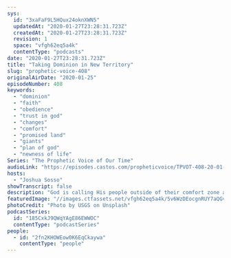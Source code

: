 ```yaml
---
sys:
  id: "3xaFaF9L5HQux24oknXWN5"
  updatedAt: "2020-01-27T23:28:31.723Z"
  createdAt: "2020-01-27T23:28:31.723Z"
  revision: 1
  space: "vfgh62eq5a4k"
  contentType: "podcasts"
date: "2020-01-27T23:28:31.723Z"
title: "Taking Dominion in New Territory"
slug: "prophetic-voice-408"
originalAirDate: "2020-01-25"
episodeNumber: 408
keywords:
  - "dominion"
  - "faith"
  - "obedience"
  - "trust in god"
  - "changes"
  - "comfort"
  - "promised land"
  - "giants"
  - "plan of god"
  - "newness of life"
Series: "The Prophetic Voice of Our Time"
audioLink: "https://episodes.castos.com/propheticvoice/TPVOT-408-20-01-25-26-Taking-Dominion-in-New-Territory.mp3"
hosts:
  - "Joshua Sosso"
showTranscript: false
description: "God is calling His people outside of their comfort zone and into unknown territory. Much like the Israelites entering the Promised Land, we are entering a new season and realm where there are giants to slay and dominion to take, for God’s glory and the benefit of the body of Christ. And it all starts with submitting our will and ways to God, bringing them into the obedience of Christ..."
featuredImage: "//images.ctfassets.net/vfgh62eq5a4k/5v6WzDEocgnRUY7aQGvWWR/867f2d6b23c8c37874bb8d4a2efb46b8/usgs-O68cqTi5k-I-unsplash.jpg"
photoCredit: "Photo by USGS on Unsplash"
podcastSeries:
  id: "185CxkJ9QWqYAgE86EWWOC"
  contentType: "podcastSeries"
people:
  - id: "2fn2KHOWEow0K6EqCkaywa"
    contentType: "people"
---
```

